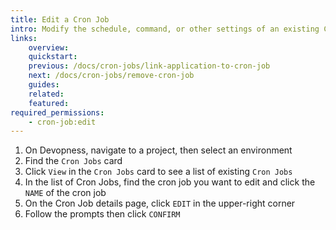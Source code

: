 ```yaml
---
title: Edit a Cron Job
intro: Modify the schedule, command, or other settings of an existing Cron Job.
links:
    overview:
    quickstart:
    previous: /docs/cron-jobs/link-application-to-cron-job
    next: /docs/cron-jobs/remove-cron-job
    guides:
    related:
    featured:
required_permissions:
    - cron-job:edit
---
```


1. On Devopness, navigate to a project, then select an environment
1. Find the `Cron Jobs` card
1. Click `View` in the `Cron Jobs` card to see a list of existing `Cron Jobs`
1. In the list of Cron Jobs, find the cron job you want to edit and click the `NAME` of the cron job
1. On the Cron Job details page, click `EDIT` in the upper-right corner
1. Follow the prompts then click `CONFIRM`
